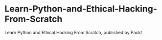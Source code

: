 


# Learn-Python-and-Ethical-Hacking-From-Scratch
Learn Python and Ethical Hacking From Scratch, published by Packt
